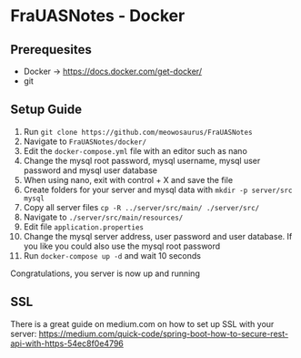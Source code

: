 # FraUASNotes - Docker

## Prerequesites
* Docker -> https://docs.docker.com/get-docker/
* git

## Setup Guide
1. Run `git clone https://github.com/meowosaurus/FraUASNotes`
1. Navigate to `FraUASNotes/docker/` 
1. Edit the `docker-compose.yml` file with an editor such as nano
1. Change the mysql root password, mysql username, mysql user password and mysql user database
1. When using nano, exit with control + X and save the file
1. Create folders for your server and mysql data with `mkdir -p server/src mysql`
1. Copy all server files `cp -R ../server/src/main/ ./server/src/`
1. Navigate to `./server/src/main/resources/`
1. Edit file `application.properties`
1. Change the mysql server address, user password and user database. If you like you could also use the mysql root password
1. Run `docker-compose up -d` and wait 10 seconds

Congratulations, you server is now up and running

## SSL
There is a great guide on medium.com on how to set up SSL with your server: https://medium.com/quick-code/spring-boot-how-to-secure-rest-api-with-https-54ec8f0e4796
